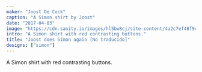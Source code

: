 ```yaml
---
maker: "Joost De Cock"
caption: "A Simon shirt by Joost"
date: "2017-04-03"
image: "https://cdn.sanity.io/images/hl5bw8cj/site-content/4a2c7ef48f9e59652e63af8e80f57272dfbf0873-1944x1944.jpg"
intro: "A Simon shirt with red contrasting buttons."
title: "Joost does Simon again [No traducido]"
designs: ["simon"]
---
```


A Simon shirt with red contrasting buttons.


